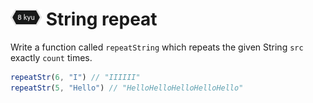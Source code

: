 # ![8kyu badge](./.codewars-badges/8kyu.png) String repeat

Write a function called `repeatString` which repeats the given String `src` exactly `count` times.

```javascript
repeatStr(6, "I") // "IIIIII"
repeatStr(5, "Hello") // "HelloHelloHelloHelloHello"
```